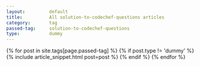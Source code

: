```yaml
---
layout:			default
title:			All solution-to-codechef-questions articles
category:		tag
passed-tag:		solution-to-codechef-questions
type:           dummy
---
```



<div class="ui basic segment">
{% for post in site.tags[page.passed-tag] %}
{% if post.type != 'dummy' %}
    {% include article_snippet.html post=post %}
{% endif %}
{% endfor %}
</div>
